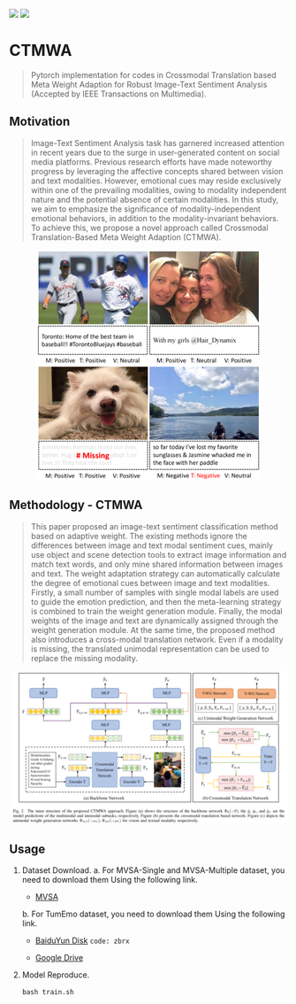 [![](https://badgen.net/badge/license/GPL-3.0/green)](#License) [![](https://badgen.net/badge/contact/THUIAR/purple)](https://thuiar.github.io/)

# CTMWA

> Pytorch implementation for codes in Crossmodal Translation based Meta Weight Adaption for Robust Image-Text Sentiment Analysis (Accepted by IEEE Transactions on Multimedia). 

## Motivation

> Image-Text Sentiment Analysis task has garnered increased attention in recent years due to the surge in user-generated content on social media platforms. Previous research efforts have made noteworthy progress by leveraging the affective concepts shared between vision and text modalities. However, emotional cues may reside exclusively within one of the prevailing modalities, owing to modality independent nature and the potential absence of certain modalities. In this study, we aim to emphasize the significance of modality-independent emotional behaviors, in addition to the modality-invariant behaviors. To achieve this, we propose a novel approach called Crossmodal Translation-Based Meta Weight Adaption (CTMWA).

<div align="center">
<img src="./asset/intro.png" alt="taxonomy" style="zoom:50%;" />
</div>

## Methodology - CTMWA

> This paper proposed an image-text sentiment classification method based on adaptive weight. The existing methods ignore the differences between image and text modal sentiment cues, mainly use object and scene detection tools to extract image information and match text words, and only mine shared information between images and text. The weight adaptation strategy can automatically calculate the degree of emotional cues between image and text modalities. Firstly, a small number of samples with single modal labels are used to guide the emotion prediction, and then the meta-learning strategy is combined to train the weight generation module. Finally, the modal weights of the image and text are dynamically assigned through the weight generation module. At the same time, the proposed method also introduces a cross-modal translation network. Even if a modality is missing, the translated unimodal representation can be used to replace the missing modality.

<img src="./asset/methodology.png" alt="intro" style="zoom:50%;" />

## Usage

1. Dataset Download.
    a. For MVSA-Single and MVSA-Multiple dataset, you need to download them Using the following link.

      - [MVSA](https://mcrlab.net/research/mvsa-sentiment-analysis-on-multi-view-social-data)

    b. For TumEmo dataset, you need to download them Using the following link.

      - [BaiduYun Disk](https://pan.baidu.com/s/1pzg3pSOaQ5rbJ89Ccl48mQ?pwd=zbrx) `code: zbrx`

      - [Google Drive](https://drive.google.com/drive/folders/1ZeI0mKZ_CkRc_iJPMF7tq20H6qmV93pw?usp=drive_link)
    
2. Model Reproduce. 
   ```python 
   bash train.sh
   ```